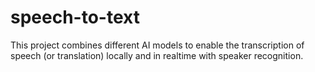 # speech-to-text
This project combines different AI models to enable the transcription of speech (or translation) locally and in realtime with speaker recognition.

